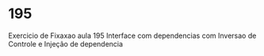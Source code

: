 # 195
 Exercicio de Fixaxao aula 195 Interface com dependencias com Inversao de Controle e Injeção de dependencia
